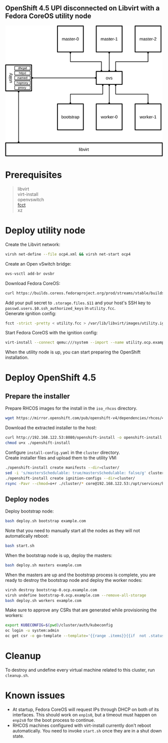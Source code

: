 ## OpenShift 4.5 UPI disconnected on Libvirt with a Fedora CoreOS utility node

![Diagram](diagram.svg)


# Prerequisites

> libvirt  
> virt-install  
> openvswitch  
> [fcct](https://github.com/coreos/fcct/releases)  
> xz

# Deploy utility node
Create the Libvirt network:
```bash
virsh net-define --file ocp4.xml && virsh net-start ocp4
```

Create an Open vSwitch bridge:
```bash
ovs-vsctl add-br ovsbr
```

Download Fedora CoreOS:
```bash
curl https://builds.coreos.fedoraproject.org/prod/streams/stable/builds/32.20200726.3.1/x86_64/fedora-coreos-32.20200726.3.1-qemu.x86_64.qcow2.xz -o /var/lib/libvirt/images/fedora-coreos-32.20200726.3.1-qemu.x86_64.qcow2.xz && xz --decompress /var/lib/libvirt/images/fedora-coreos-32.20200726.3.1-qemu.x86_64.qcow2.xz
```

Add your pull secret to `.storage.files.$11` and your host's SSH key to `passwd.users.$0.ssh_authorized_keys` in `utility.fcc`.  
Generate ignition config:
```bash
fcct -strict -pretty < utility.fcc > /var/lib/libvirt/images/utility.ign
```

Start Fedora CoreOS with the ignition config:
```bash
virt-install --connect qemu:///system --import --name utility.ocp.example.com --network network=ocp4,mac=12:34:56:00:00:53 --network bridge=ovsbr,mac=12:34:56:00:00:54,virtualport_type=openvswitch --ram 1024 --vcpus 1 --os-variant fedora29 --disk size=50,backing_store=/var/lib/libvirt/images/fedora-coreos-32.20200726.3.1-qemu.x86_64.qcow2,format=qcow2,bus=virtio --qemu-commandline="-fw_cfg name=opt/com.coreos/config,file=/var/lib/libvirt/images/utility.ign" --vnc --noautoconsole
```
When the utility node is up, you can start preparing the OpenShift installation.  

# Deploy OpenShift 4.5
## Prepare the installer
Prepare RHCOS images for the install in the `iso_rhcos` directory.
```bash
wget https://mirror.openshift.com/pub/openshift-v4/dependencies/rhcos/4.5/latest/rhcos-installer.x86_64.iso https://mirror.openshift.com/pub/openshift-v4/dependencies/rhcos/4.5/latest/rhcos-installer-kernel-x86_64 https://mirror.openshift.com/pub/openshift-v4/dependencies/rhcos/4.5/latest/rhcos-installer-initramfs.x86_64.img -N -P ./iso_rhcos/
```
Download the extracted installer to the host:  
```bash
curl http://192.168.122.53:8080/openshift-install -o openshift-install
chmod u+x ./openshift-install
```
Configure `install-config.yaml` in the `cluster` directory.  
Create installer files and upload them to the utility VM:
```bash
./openshift-install create manifests --dir=cluster/
sed -i 's/mastersSchedulable: true/mastersSchedulable: false/g' cluster/manifests/cluster-scheduler-02-config.yml
./openshift-install create ignition-configs --dir=cluster/
rsync -Pavr --chmod=o+r ./cluster/* core@192.168.122.53:/opt/services/httpd/www/html/
```
## Deploy nodes
Deploy bootstrap node:
```bash
bash deploy.sh bootstrap example.com
```
Note that you need to manually start all the nodes as they will not automatically reboot:
```bash
bash start.sh
```
When the bootstrap node is up, deploy the masters:
```bash
bash deploy.sh masters example.com
```
When the masters are up and the bootstrap process is complete, you are ready to destroy the bootstrap node and deploy the worker nodes:
```bash
virsh destroy bootstrap-0.ocp.example.com
virsh undefine bootstrap-0.ocp.example.com --remove-all-storage
bash deploy.sh workers example.com
```
Make sure to approve any CSRs that are generated while provisioning the workers:
```bash
export KUBECONFIG=$(pwd)/cluster/auth/kubeconfig
oc login -u system:admin
oc get csr -o go-template --template='{{range .items}}{{if  not .status}}{{printf "%s\n" .metadata.name}}{{end}}{{end}}' | xargs -i oc adm certificate approve {}
```
# Cleanup
To destroy and undefine every virtual machine related to this cluster, run `cleanup.sh`. 

# Known issues
- At startup, Fedora CoreOS will request IPs through DHCP on both of its interfaces. This should work on `enp1s0`, but a timeout must happen on `enp2s0` for the boot process to continue.
- RHCOS machines configured with virt-install currently don't reboot automatically. You need to invoke `start.sh` once they are in a shut down state.